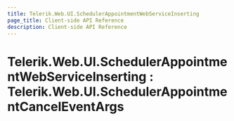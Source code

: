 ```yaml
---
title: Telerik.Web.UI.SchedulerAppointmentWebServiceInserting
page_title: Client-side API Reference
description: Client-side API Reference
---
```


# Telerik.Web.UI.SchedulerAppointmentWebServiceInserting  : Telerik.Web.UI.SchedulerAppointmentCancelEventArgs